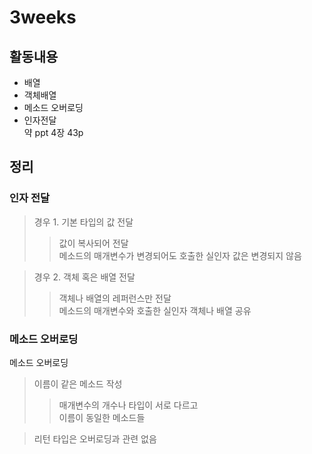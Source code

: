 # 3weeks

## 활동내용
- 배열
- 객체배열
- 메소드 오버로딩
- 인자전달    
약 ppt 4장 43p

## 정리

### 인자 전달
> 경우 1. 기본 타입의 값 전달
>> 값이 복사되어 전달 <br>
>> 메소드의 매개변수가 변경되어도 호출한 실인자 값은 변경되지 않음

> 경우 2. 객체 혹은 배열 전달
>> 객체나 배열의 레퍼런스만 전달 <br>
>> 메소드의 매개변수와 호출한 실인자 객체나 배열 공유


### 메소드 오버로딩
메소드 오버로딩
> 이름이 같은 메소드 작성
>> 매개변수의 개수나 타입이 서로 다르고 <br>
>> 이름이 동일한 메소드들

> 리턴 타입은 오버로딩과 관련 없음